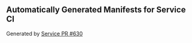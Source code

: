 ## Automatically Generated Manifests for Service CI
Generated by [Service PR #630](https://github.com/trustyai-explainability/trustyai-explainability/pull/630)
